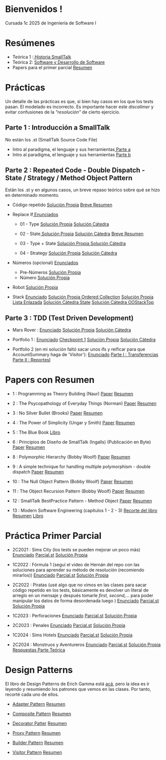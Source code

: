 # Bienvenidos !
Cursada 1c 2025 de Ingeniería de Software I

# Resúmenes
- Teórica 1 :[ Historia SmallTalk](https://github.com/ToniusRetonius/Ing1/blob/main/Res%C3%BAmenes/T1.pdf)
- Teórica 2: [ Software y Desarrollo de Software](https://github.com/ToniusRetonius/Ing1/blob/main/Res%C3%BAmenes/T2.pdf)
- Papers para el primer parcial [ Resumen](https://github.com/ToniusRetonius/Ing1/blob/main/Res%C3%BAmenes/Resumen%20papers%20primer%20parcial.pdf)

# Prácticas
Un detalle de las prácticas es que, si bien hay casos en los que los tests pasan. El modelado es incorrecto. Es importante hacer este *discalimer* y evitar confusiones de la *"resolución"* de cierto ejercicio. 

## Parte 1 : Introducción a SmallTalk
No están los .st (SmallTalk Source Code File)
- Intro al paradigma, el lenguaje y sus herramientas[ Parte a](https://github.com/ToniusRetonius/Ing1/blob/main/Gu%C3%ADas%20Pr%C3%A1cticas/Parte%201/01-Parte-A/solve.pdf)
- Intro al paradigma, el lenguaje y sus herramientas [Parte b](https://github.com/ToniusRetonius/Ing1/blob/main/Gu%C3%ADas%20Pr%C3%A1cticas/Parte%201/02-Parte-B/solve.pdf)

## Parte 2 : Repeated Code - Double Dispatch - State / Strategy / Method Object Pattern
Están los .st y en algunos casos, un breve repaso teórico sobre qué se hizo en determinado momento. 
- Código repetido
[Solución Propia](https://github.com/ToniusRetonius/Ing1/tree/main/Gu%C3%ADas%20Pr%C3%A1cticas/Parte%202/01-C%C3%B3digo-Repetido/solve) 
[Breve Resumen](https://github.com/ToniusRetonius/Ing1/blob/main/Gu%C3%ADas%20Pr%C3%A1cticas/Parte%202/01-C%C3%B3digo-Repetido/solve.pdf)


- Replace If[ Enunciados](https://github.com/ToniusRetonius/Ing1/tree/main/Gu%C3%ADas%20Pr%C3%A1cticas/Parte%202/02-SacarIfs)

    - 01 - Type
    [ Solución Propia](https://github.com/ToniusRetonius/Ing1/blob/main/Gu%C3%ADas%20Pr%C3%A1cticas/Parte%202/02-SacarIfs/01-Replace-If-Type/1.Replace-if-Type(solve).st)
    [ Solución Cátedra](https://github.com/ToniusRetonius/Ing1/blob/main/Gu%C3%ADas%20Pr%C3%A1cticas/Parte%202/02-SacarIfs/soluciones%20c%C3%A1tedra/1.Replace-if-Type-Solucion.st)

    - 02 - State[ Solución Propia](https://github.com/ToniusRetonius/Ing1/blob/main/Gu%C3%ADas%20Pr%C3%A1cticas/Parte%202/02-SacarIfs/02-Replace-If-State/2.Replace-if-State(solve).st)
    [ Solución Cátedra](https://github.com/ToniusRetonius/Ing1/blob/main/Gu%C3%ADas%20Pr%C3%A1cticas/Parte%202/02-SacarIfs/soluciones%20c%C3%A1tedra/2.Replace-if-State-Solucion.st)
    [Breve Resumen](https://github.com/ToniusRetonius/Ing1/blob/main/Gu%C3%ADas%20Pr%C3%A1cticas/Parte%202/02-SacarIfs/solve.pdf)

    - 03 - Type + State 
    [ Solución Propia ](https://github.com/ToniusRetonius/Ing1/blob/main/Gu%C3%ADas%20Pr%C3%A1cticas/Parte%202/02-SacarIfs/03-Replace-If-Type%2BState/3.Replace-if-Type%2BState(solve).st)
    [ Solución Cátedra ](https://github.com/ToniusRetonius/Ing1/blob/main/Gu%C3%ADas%20Pr%C3%A1cticas/Parte%202/02-SacarIfs/soluciones%20c%C3%A1tedra/3.Replace-if-Type%2BState-Solucion.st)

    - 04 - Strategy 
    [Solución Propia](https://github.com/ToniusRetonius/Ing1/blob/main/Gu%C3%ADas%20Pr%C3%A1cticas/Parte%202/02-SacarIfs/04-Replace-If-Strat/4.Replace-if-Strategy(solve).st)
    [Solución Cátedra](https://github.com/ToniusRetonius/Ing1/blob/main/Gu%C3%ADas%20Pr%C3%A1cticas/Parte%202/02-SacarIfs/soluciones%20c%C3%A1tedra/4.Replace-if-Strategy-Solucion.st)

- Números (opcional) [ Enunciados](https://github.com/ToniusRetonius/Ing1/tree/main/Gu%C3%ADas%20Pr%C3%A1cticas/Parte%202/03-N%C3%BAmeros(opcional))
    - Pre-Números [ Solución Propia](https://github.com/ToniusRetonius/Ing1/blob/main/Gu%C3%ADas%20Pr%C3%A1cticas/Parte%202/03-N%C3%BAmeros(opcional)/solve/Pre-Numeros-Exercise(solve).st)
    - Número [Solución Propia](https://github.com/ToniusRetonius/Ing1/blob/main/Gu%C3%ADas%20Pr%C3%A1cticas/Parte%202/03-N%C3%BAmeros(opcional)/solve/Numero-Exercise(solve).st)

- Robot [Solución Propia](https://github.com/ToniusRetonius/Ing1/blob/main/Gu%C3%ADas%20Pr%C3%A1cticas/Parte%202/04-Robot/solve/IRobot-Enunciado(solve).st)

- Stack [ Enunciado](https://github.com/ToniusRetonius/Ing1/tree/main/Gu%C3%ADas%20Pr%C3%A1cticas/Parte%202/05-Stack)
[ Solución Propia Ordered Collection](https://github.com/ToniusRetonius/Ing1/blob/main/Gu%C3%ADas%20Pr%C3%A1cticas/Parte%202/05-Stack/solve/Stack-Exercise(solve%20ordered-collection).st)
[ Solución Propia Lista Enlazada](https://github.com/ToniusRetonius/Ing1/blob/main/Gu%C3%ADas%20Pr%C3%A1cticas/Parte%202/05-Stack/solve/Stack-Exercise(lista%20enlazada).st)
[ Solución Cátedra State](https://github.com/ToniusRetonius/Ing1/blob/main/Gu%C3%ADas%20Pr%C3%A1cticas/Parte%202/05-Stack/solve/Stack-Solution-1.st)
[ Solución Cátedra OOStackTop](https://github.com/ToniusRetonius/Ing1/blob/main/Gu%C3%ADas%20Pr%C3%A1cticas/Parte%202/05-Stack/solve/Stack-Solution-2.st)

## Parte 3 : TDD (Test Driven Development)
- Mars Rover : [ Enunciado](https://github.com/ToniusRetonius/Ing1/blob/main/Gu%C3%ADas%20Pr%C3%A1cticas/Parte%203/01%20-%20Mars%20Rover/Enunciado.pdf) [ Solución Propia](https://github.com/ToniusRetonius/Ing1/blob/main/Gu%C3%ADas%20Pr%C3%A1cticas/Parte%203/01%20-%20Mars%20Rover/MarsRover(solve).st) [ Solución Cátedra](https://github.com/ToniusRetonius/Ing1/blob/main/Gu%C3%ADas%20Pr%C3%A1cticas/Parte%203/01%20-%20Mars%20Rover/MarsRover-Solucion-WithHeading.st)

- Portfolio 1 : [ Enunciado](https://github.com/ToniusRetonius/Ing1/blob/main/Gu%C3%ADas%20Pr%C3%A1cticas/Parte%203/02%20-%20Portfolio/Consigna.txt) [ Checkpoint 1](https://github.com/ToniusRetonius/Ing1/blob/main/Gu%C3%ADas%20Pr%C3%A1cticas/Parte%203/02%20-%20Portfolio/checkpoint-1.st) [ Solución Propia](https://github.com/ToniusRetonius/Ing1/blob/main/Gu%C3%ADas%20Pr%C3%A1cticas/Parte%203/02%20-%20Portfolio/checkpoint-2.st) [ Solución Cátedra](https://github.com/ToniusRetonius/Ing1/blob/main/Gu%C3%ADas%20Pr%C3%A1cticas/Parte%203/02%20-%20Portfolio/Portfolio-Solucion.st)

- Portfolio 2 (en mi solución faltó sacar unos ifs y reificar para que AccountSummary haga de 'Visitor'): [ Enunciado](https://github.com/ToniusRetonius/Ing1/blob/main/Gu%C3%ADas%20Pr%C3%A1cticas/Parte%203/03%20-%20Portfolio2/enunciado.pdf) [ Parte I : Transferencias](https://github.com/ToniusRetonius/Ing1/blob/main/Gu%C3%ADas%20Pr%C3%A1cticas/Parte%203/03%20-%20Portfolio2/portfolio2-transferencias) [ Parte II : ReportesI](https://github.com/ToniusRetonius/Ing1/blob/main/Gu%C3%ADas%20Pr%C3%A1cticas/Parte%203/03%20-%20Portfolio2/portfolio2-reportesI)

# Papers con Resumen
- 1 : Programming as Theory Building (Naur)
[ Paper](https://github.com/ToniusRetonius/Ing1/blob/main/Papers/1/Programming%20as%20Theory%20Building-1.pdf)
[ Resumen](https://github.com/ToniusRetonius/Ing1/blob/main/Papers/1/resumen.md)

- 2 : The Psycopathology of Everyday Things (Norman) 
[ Paper](https://github.com/ToniusRetonius/Ing1/blob/main/Papers/2/Norman-The%20Design%20of%20Everyday%20Things.pdf)
[ Resumen](https://github.com/ToniusRetonius/Ing1/blob/main/Papers/2/resumen.md)

- 3 : No Silver Bullet (Brooks)
[ Paper](https://github.com/ToniusRetonius/Ing1/blob/main/Papers/3/No_Silver_Bullet.pdf)
[ Resumen](https://github.com/ToniusRetonius/Ing1/blob/main/Papers/3/resumen.md)

- 4 : The Power of Simplicity (Ungar y Smith) 
[ Paper](https://github.com/ToniusRetonius/Ing1/blob/main/Papers/4/The%20Power%20of%20Simplicity.pdf)
[ Resumen](https://github.com/ToniusRetonius/Ing1/blob/main/Papers/4/resumen.md)

- 5 : The Blue Book [ Libro](https://github.com/ToniusRetonius/Ing1/blob/main/Papers/5/Bluebook.pdf)

- 6 : Principios de Diseño de SmallTalk (Ingalls) (Publicación en Byte) 
[ Paper](https://github.com/ToniusRetonius/Ing1/blob/main/Papers/6/Principios%20de%20Dise%C3%B1o%20de%20Smalltalk.pdf)
[ Resumen](https://github.com/ToniusRetonius/Ing1/blob/main/Papers/6/resumen.md)

- 8 : Polymorphic Hierarchy (Bobby Woolf) 
[ Paper](https://github.com/ToniusRetonius/Ing1/blob/main/Papers/8/Polymorphic%20Hierarchy.pdf)
[ Resumen](https://github.com/ToniusRetonius/Ing1/blob/main/Papers/8/resumen.md)

- 9 : A simple technique for handling multiple polymorphism - double dispatch 
[ Paper](https://github.com/ToniusRetonius/Ing1/blob/main/Papers/9/A%20simple%20technique%20for%20handling%20multiple%20polymorphism%20-%20double%20dispatch.pdf)
[ Resumen](https://github.com/ToniusRetonius/Ing1/blob/main/Papers/9/resumen.md)

- 10 : The Null Object Pattern (Bobby Woolf) 
[ Paper](https://github.com/ToniusRetonius/Ing1/blob/main/Papers/10/null_object.pdf)
[ Resumen](https://github.com/ToniusRetonius/Ing1/blob/main/Papers/10/resumen.md)

- 11 : The Object Recursion Pattern (Bobby Woolf)
[ Paper](https://github.com/ToniusRetonius/Ing1/blob/main/Papers/11/The%20Object%20Recursion%20Pattern.pdf)
[ Resumen](https://github.com/ToniusRetonius/Ing1/blob/main/Papers/11/resumen.md)

- 12 : SmallTalk BestPractice Pattern - Method Object
[ Paper](https://github.com/ToniusRetonius/Ing1/blob/main/Papers/12/Smalltalk%20best%20practice%20patterns-%20method%20object.pdf)
[ Resumen](https://github.com/ToniusRetonius/Ing1/blob/main/Papers/12/resumen.md)

- 13 : Modern Software Engineering (capítulos 1 - 2 - 3) 
[ Recorte del libro](https://github.com/ToniusRetonius/Ing1/blob/main/Papers/13/Modern%20Software%20Engineering%20cap1-2-3.pdf) 
[ Resumen](https://github.com/ToniusRetonius/Ing1/blob/main/Papers/13/resumen.md)
[ Libro](https://github.com/ToniusRetonius/Ing1/blob/main/Bibliograf%C3%ADa/Modern%20Software%20Engineering.pdf)


# Práctica Primer Parcial

- 2C2021 : Sims City (los tests se pueden mejorar un poco más)
[ Enunciado](https://github.com/ToniusRetonius/Ing1/blob/main/Parciales/Primero/2C2021/ISW1-2021-2C-Parcial-1-Enunciado.pdf)
[ Parcial.st](https://github.com/ToniusRetonius/Ing1/blob/main/Parciales/Primero/2C2021/ISW1-2021-2C-1erParcial.st)
[ Solución Propia](https://github.com/ToniusRetonius/Ing1/blob/main/Parciales/Primero/2C2021/ISW1-2021-2C-1erParcial(solve).st)

- 1C2022 : Fórmula 1 (seguí el video de Hernán del repo con las soluciones para aprender su método de resolución (recomiendo mirarlos))
[ Enunciado](https://github.com/ToniusRetonius/Ing1/blob/main/Parciales/Primero/1C2022/ISW1-2022-2C-Parcial-1-Enunciado-1.pdf)
[ Parcial.st](https://github.com/ToniusRetonius/Ing1/blob/main/Parciales/Primero/1C2022/ISW1-2022-1C-Parcial-1.st)
[ Solución Propia](https://github.com/ToniusRetonius/Ing1/blob/main/Parciales/Primero/1C2022/ISW1-2022-1C-Parcial-1(solve).st)

- 2C2022 : Piratas (usé algo que no vimos en las clases para sacar código repetido en los tests, básicamente es devolver un literal de arreglo en un mensaje y después tomarle *first, second,...* para poder manipular los datos de forma desordenada luego )
[ Enunciado](https://github.com/ToniusRetonius/Ing1/blob/main/Parciales/Primero/2C2022/ISW1-2022-2C-Parcial-1-Enunciado.pdf)
[ Parcial.st](https://github.com/ToniusRetonius/Ing1/blob/main/Parciales/Primero/2C2022/ISW1-2022-2C-1erParcial.st)
[ Solución Propia](https://github.com/ToniusRetonius/Ing1/blob/main/Parciales/Primero/2C2022/ISW1-2022-2C-1erParcial(solve).st)

- 1C2023 : Perforaciones
[ Enunciado](https://github.com/ToniusRetonius/Ing1/blob/main/Parciales/Primero/1C2023/ISW1-2023-1C-1erParcial-ISW1-Perforaciones.pdf)
[ Parcial.st](https://github.com/ToniusRetonius/Ing1/blob/main/Parciales/Primero/1C2023/ISW1-2023-1C-Parcial-1.st)
[ Solución Propia](https://github.com/ToniusRetonius/Ing1/blob/main/Parciales/Primero/1C2023/ISW1-2023-1C-Parcial-1(solve).st)

- 2C2023 : Penales
[ Enunciado](https://github.com/ToniusRetonius/Ing1/blob/main/Parciales/Primero/2C2023/ISW1-2023-2C-1erParcial-ISW1-Penales.pdf)
[ Parcial.st](https://github.com/ToniusRetonius/Ing1/blob/main/Parciales/Primero/2C2023/ISW1-2023-2C-Parcial-1.st)
[ Solución Propia](https://github.com/ToniusRetonius/Ing1/blob/main/Parciales/Primero/2C2023/ISW1-2023-2C-Parcial-1(solve).st)

- 1C2024 : Sims Hotels 
[ Enunciado](https://github.com/ToniusRetonius/Ing1/blob/main/Parciales/Primero/1C2024/ISW1-2024-1C-1erParcial-Practica.pdf)
[ Parcial.st](https://github.com/ToniusRetonius/Ing1/blob/main/Parciales/Primero/1C2024/ISW1-2024-1C-Parcial.st)
[ Solución Propia](https://github.com/ToniusRetonius/Ing1/blob/main/Parciales/Primero/1C2024/ISW1-2024-1C-Parcial(solve).st)

- 2C2024 : Monstruos y Aventureros 
[ Enunciado](https://github.com/ToniusRetonius/Ing1/blob/main/Parciales/Primero/2C2024/2024-2C-Parcial%201%20-%20Pr%C3%A1ctica.pdf) 
[ Parcial.st](https://github.com/ToniusRetonius/Ing1/blob/main/Parciales/Primero/2C2024/2024-2C-Parcial-1.st)
[ Solución Propia](https://github.com/ToniusRetonius/Ing1/blob/main/Parciales/Primero/2C2024/2024-2C-Parcial-1(solve).st)
[ Respuestas Parte Teórica](https://github.com/ToniusRetonius/Ing1/blob/main/Parciales/Primero/2C2024/Respuestas%20parte%20te%C3%B3rica.pdf)

# Design Patterns
El libro de Design Patterns de Erich Gamma está [acá](https://github.com/ToniusRetonius/Ing1/blob/main/Bibliograf%C3%ADa/Libros/Design%20Patterns%20-%20Erich%20Gamma.pdf), pero la idea es ir leyendo y resumiendo los patrones que vemos en las clases. Por tanto, recorté cada uno de ellos.

- [Adapter Pattern](https://github.com/ToniusRetonius/Ing1/blob/main/Bibliograf%C3%ADa/Patrones%20/Adapter.pdf) [ Resumen](https://github.com/ToniusRetonius/Ing1/blob/main/Res%C3%BAmenes/Resumen_Adapter_Pattern.pdf)

- [Composite Pattern](https://github.com/ToniusRetonius/Ing1/blob/main/Bibliograf%C3%ADa/Patrones%20/Composite.pdf) [ Resumen](https://github.com/ToniusRetonius/Ing1/blob/main/Res%C3%BAmenes/Resumen_Composite_Pattern.pdf)

- [Decorator Patter](https://github.com/ToniusRetonius/Ing1/blob/main/Bibliograf%C3%ADa/Patrones%20/Decorator.pdf) [ Resumen](https://github.com/ToniusRetonius/Ing1/blob/main/Res%C3%BAmenes/Resumen_Decorator_Pattern.pdf)

- [Proxy Pattern](https://github.com/ToniusRetonius/Ing1/blob/main/Bibliograf%C3%ADa/Patrones%20/Proxy.pdf) [ Resumen](https://github.com/ToniusRetonius/Ing1/blob/main/Res%C3%BAmenes/Resumen_Proxy_Pattern.pdf)

- [Builder Pattern](https://github.com/ToniusRetonius/Ing1/blob/main/Bibliograf%C3%ADa/Patrones%20/Builder.pdf) [ Resumen](https://github.com/ToniusRetonius/Ing1/blob/main/Res%C3%BAmenes/Resumen_Builder_Pattern.pdf)

- [Visitor Pattern](https://github.com/ToniusRetonius/Ing1/blob/main/Bibliograf%C3%ADa/Patrones%20/Visitor.pdf) [ Resumen](https://github.com/ToniusRetonius/Ing1/blob/main/Res%C3%BAmenes/Resumen_Visitor_Pattern.pdf)